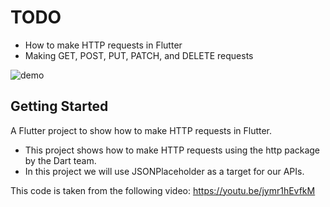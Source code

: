 # TODO
- How to make HTTP requests in Flutter
- Making GET, POST, PUT, PATCH, and DELETE requests

![demo](https://user-images.githubusercontent.com/45789407/203035992-4a938169-23d1-47f6-8c66-baa7a075e987.png)


## Getting Started

A Flutter project to show how to make HTTP requests in Flutter.
- This project shows how to make HTTP requests using the http package by the Dart team.
- In this project we will use JSONPlaceholder as a target for our APIs.

This code is taken from the following video:
https://youtu.be/jymr1hEvfkM
